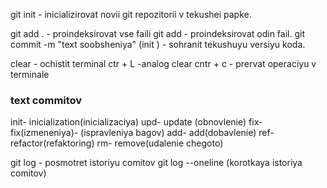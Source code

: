 git init - inicializirovat novii git repozitorii v tekushei papke.

git add . - proindeksirovat vse faili
git add <imya faila> - proindeksirovat odin fail.
git commit -m "text soobsheniya" (init ) - sohranit tekushuyu versiyu koda.

clear - ochistit terminal
ctr + L -analog clear
 cntr + c - prervat operaciyu v terminale
 ### text commitov
 init- inicialization(inicializaciya)
 upd- update (obnovlenie)
 fix- fix(izmeneniya)- (ispravleniya bagov)
 add- add(dobavlenie)
 ref- refactor(refaktoring)
 rm- remove(udalenie chegoto)

 git log - posmotret istoriyu comitov
 git log --oneline (korotkaya istoriya comitov)